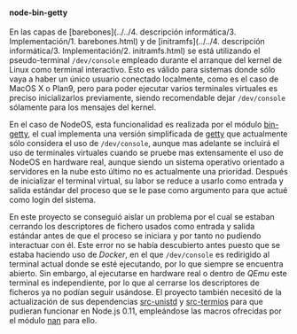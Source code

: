 #### node-bin-getty

En las capas de
[barebones](../../4. descripción informática/3. Implementación/1. barebones.html)
y de
[initramfs](../../4. descripción informática/3. Implementación/2. initramfs.html)
se está utilizando el pseudo-terminal `/dev/console` empleado durante el
arranque del kernel de Linux como terminal interactivo. Esto es válido para
sistemas donde sólo vaya a haber un único usuario conectado localmente, como es
el caso de MacOS X o Plan9, pero para poder ejecutar varios terminales virtuales
es preciso inicializarlos previamente, siendo recomendable dejar `/dev/console`
sólamente para los mensajes del kernel.

En el caso de NodeOS, esta funcionalidad es realizada por el módulo
[bin-getty](https://github.com/NodeOS/node-bin-getty), el cual implementa una
versión simplificada de [getty](https://www.freebsd.org/cgi/man.cgi?query=getty)
que actualmente sólo considera el uso de `/dev/console`, aunque mas adelante se
incluirá el uso de terminales virtuales cuando se pruebe mas extensamente el uso
de NodeOS en hardware real, aunque siendo un sistema operativo orientado a
servidores en la nube esto último no es actualmente una prioridad. Después de
inicializar el terminal virtual, su labor se reduce a usarlo como entrada y
salida estándar del proceso que se le pase como argumento para que actué como
login del sistema.

En este proyecto se conseguió aislar un problema por el cual se estaban cerrando
los descriptores de fichero usados como entrada y salida estándar antes de que
el proceso se iniciara y por tanto no pudiendo interactuar con él. Este error no
se había descubierto antes puesto que se estaba haciendo uso de *Docker*, en el
que `/dev/console` es redirigido al terminal actual donde se esté ejecutando,
por lo que siempre se encuentra abierto. Sin embargo, al ejecutarse en hardware
real o dentro de *QEmu* este terminal es independiente, por lo que al cerrarse
los descriptores de ficheros ya no podían seguir usándose. El proyecto también
necesitó de la actualización de sus dependencias
[src-unistd](https://github.com/netlovers/node-src-unistd) y
[src-termios](https://github.com/netlovers/node-src-termios) para que pudieran
funcionar en Node.js 0.11, empleándose las macros ofrecidas por el módulo
[nan](https://github.com/nodejs/nan) para ello.
